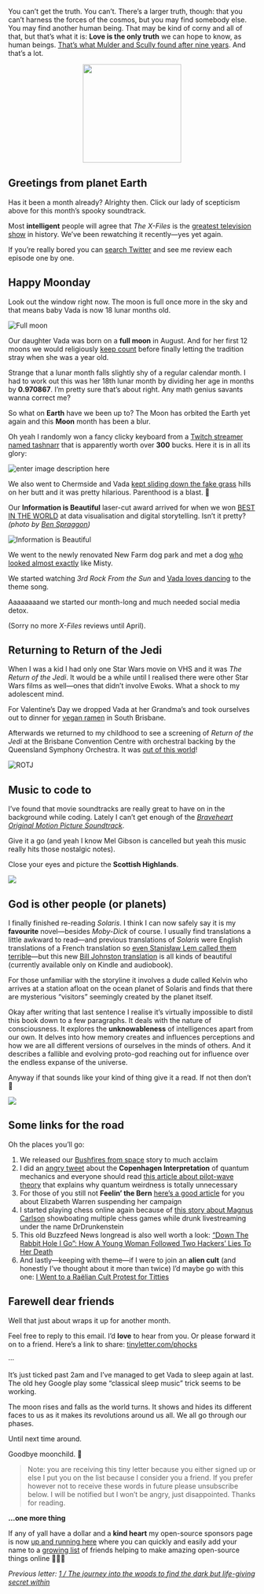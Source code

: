 
You can’t get the truth. You can’t. There’s a larger truth, though: that you can’t harness the forces of the cosmos, but you may find somebody else. You may find another human being. That may be kind of corny and all of that, but that’s what it is: **Love is the only truth** we can hope to know, as human beings. [That’s what Mulder and Scully found after nine years](https://m.imdb.com/name/nm0819487/quotes?ref_=m_nm_trv_trv). And that’s a lot.

<center><img src="/public/img/scully-take-no-shit.png" width="200" /></center>

## Greetings from planet Earth

Has it been a month already? Alrighty then. Click our lady of scepticism above for this month’s spooky soundtrack.  
  
Most  **intelligent**  people will agree that  _The X-Files_  is the  [greatest television show](https://www.vox.com/culture/2018/10/23/17989508/x-files-25th-anniversary-monsters-of-the-week-excerpt-todd-vanderwerff)  in history. We’ve been rewatching it recently—yes yet again.  
  
If you’re really bored you can [search Twitter](https://twitter.com/search?q=from%3Aphocks%20x-files%20rewatch) and see me review each episode one by one.

## Happy Moonday

Look out the window right now. The moon is full once more in the sky and that means baby Vada is now 18 lunar months old.  

![Full moon](/public/img/full-moon-for-vada.jpg)

Our daughter Vada was born on a  **full moon**  in August. And for her first 12 moons we would religiously  [keep count](https://twitter.com/search?q=from%3Aphocks%20moon%20vada&src=typed_query&f=live)  before finally letting the tradition stray when she was a year old.  
  
Strange that a lunar month falls slightly shy of a regular calendar month. I had to work out this was her 18th lunar month by dividing her age in months by **0.970867**. I’m pretty sure that’s about right. Any math genius savants wanna correct me?  
  
So what on  **Earth**  have we been up to? The Moon has orbited the Earth yet again and this  **Moon**  month has been a blur.  
  
Oh yeah I randomly won a fancy clicky keyboard from a  [Twitch streamer named tashnarr](https://www.twitch.tv/tashnarr)  that is apparently worth over  **300**  bucks. Here it is in all its glory:

![enter image description here](/public/img/tashnarr-keyboard.jpg)

We also went to Chermside and Vada  [kept sliding down the fake grass](https://twitter.com/phocks/status/1229213368482852864?s=20) hills on her butt and it was pretty hilarious. Parenthood is a blast. 🤣  
  
Our  **Information is Beautiful** laser-cut award arrived for when we won  [BEST IN THE WORLD](https://about.abc.net.au/press-releases/abc-news-best-in-the-world-at-data-visualisation-and-digital-storytelling/)  at data visualisation and digital storytelling. Isn’t it pretty?  _(photo by  [Ben Spraggon](https://twitter.com/BSpraggon))_

![Information is Beautiful](/public/img/information-is-beautiful-award-abc.jpg)

We went to the newly renovated New Farm dog park and met a dog  [who looked almost exactly](https://photos.app.goo.gl/tVMu1XiGnCxsYrCN7)  like Misty.  
  
We started watching  _3rd Rock From the Sun_  and  [Vada loves dancing](https://twitter.com/phocks/status/1231768745992843264?s=20)  to the theme song.  
  
Aaaaaaaand we started our month-long and much needed social media detox.  
  
(Sorry no more  _X-Files_ reviews until April).

## Returning to Return of the Jedi

When I was a kid I had only one Star Wars movie on VHS and it was  _The Return of the Jedi_. It would be a while until I realised there were other Star Wars films as well—ones that didn’t involve Ewoks. What a shock to my adolescent mind.  
  
For Valentine’s Day we dropped Vada at her Grandma’s and took ourselves out to dinner for  [vegan ramen](https://www.zomato.com/brisbane/taros-ramen-south-brisbane) in South Brisbane.  
  
Afterwards we returned to my childhood to see a screening of  _Return of the Jedi_ at the Brisbane Convention Centre with orchestral backing by the Queensland Symphony Orchestra. It was  [out of this world](https://twitter.com/phocks/status/1228634355704057856?s=20)! 

![ROTJ](/public/img/rotj-poster.jpg)

## Music to code to

I’ve found that movie soundtracks are really great to have on in the background while coding. Lately I can’t get enough of the [_Braveheart Original Motion Picture Soundtrack_](https://open.spotify.com/album/11RrIE8R4WdmybwaItRa97).  
  
Give it a go (and yeah I know Mel Gibson is cancelled but yeah this music really hits those nostalgic notes).  
  
Close your eyes and picture the **Scottish Highlands**.

![](/public/img/loch-ness-scotland.png)

## God is other people (or planets)

I finally finished re-reading  _Solaris_. I think I can now safely say it is my  **favourite** novel—besides  _Moby-Dick_  of course. I usually find translations a little awkward to read—and previous translations of  _Solaris_  were English translations of a French translation so [even Stanisław Lem called them terrible](https://en.wikipedia.org/wiki/Solaris_(novel)#English_translation)—but this new  [Bill Johnston translation](https://amzn.to/2PY2cZH)  is all kinds of beautiful (currently available only on Kindle and audiobook).  
  
For those unfamiliar with the storyline it involves a dude called Kelvin who arrives at a station afloat on the ocean planet of Solaris and finds that there are mysterious “visitors” seemingly created by the planet itself.  
  
Okay after writing that last sentence I realise it’s virtually impossible to distil this book down to a few paragraphs. It deals with the nature of consciousness. It explores the  **unknowableness**  of intelligences apart from our own. It delves into how memory creates and influences perceptions and how we are all different versions of ourselves in the minds of others. And it describes a fallible and evolving proto-god reaching out for influence over the endless expanse of the universe.  
  
Anyway if that sounds like your kind of thing give it a read. If not then don’t 🤷  

![](/public/img/solaris-book-cover.jpg)

## Some links for the road

Oh the places you’ll go:

1.  We released our  [Bushfires from space](https://www.abc.net.au/news/2020-02-19/australia-bushfires-how-heat-and-drought-created-a-tinderbox/11976134)  story to much acclaim
2.  I did an  [angry tweet](https://twitter.com/phocks/status/1233297408269807617?s=20)  about the  **Copenhagen Interpretation**  of quantum mechanics and everyone should read  [this article about pilot-wave theory](https://www.wired.com/2014/06/the-new-quantum-reality/) that explains why quantum weirdness is totally unnecessary
3.  For those of you still not  **Feelin’ the Bern** [here’s a good article](https://theoutline.com/post/8766/its-sad-about-elizabeth-warren-but-its-time-to-go-full-bernie-sanders?utm_source=NL&zr=xfxuuo3e&zd=2&zi=5t5u57m7)  for you about Elizabeth Warren suspending her campaign
4.  I started playing chess online again because of  [this story about Magnus Carlson](https://slate.com/culture/2020/02/magnus-carlsen-speed-chess-drdrunkenstein-pseudonyms-twitch-youtube.html?utm_source=pocket-newtab) showboating multiple chess games while drunk livestreaming under the name DrDrunkenstein
5.  This old Buzzfeed News longread is also well worth a look:  [“Down The Rabbit Hole I Go”: How A Young Woman Followed Two Hackers’ Lies To Her Death](https://www.buzzfeednews.com/article/josephbernstein/tomi-masters-down-the-rabbit-hole-i-go)
6.  And lastly—keeping with theme—if I were to join an  **alien cult**  (and honestly I’ve thought about it more than twice) I’d maybe go with this one: [I Went to a Raëlian Cult Protest for Titties](https://www.vice.com/en_us/article/mv5xq4/i-went-to-a-raelian-cult-protest-for-titties-432)

## Farewell dear friends

Well that just about wraps it up for another month.  
  
Feel free to reply to this email. I’d  **love**  to hear from you. Or please forward it on to a friend. Here’s a link to share:  [tinyletter.com/phocks](https://tinyletter.com/phocks)

···

It’s just ticked past 2am and I’ve managed to get Vada to sleep again at last. The old hey Google play some “classical sleep music” trick seems to be working.  
  
The moon rises and falls as the world turns. It shows and hides its different faces to us as it makes its revolutions around us all. We all go through our phases.  
  
Until next time around.  
  
Goodbye moonchild. 🖤

> Note: you are receiving this tiny letter because you either signed up or else I put you on the list because I consider you a friend. If you prefer however not to receive these words in future please unsubscribe below. I will be notified but I won’t be angry, just disappointed. Thanks for reading.

**...one more thing**

If any of yall have a dollar and a  **kind heart**  my open-source sponsors page is now  [up and running here](https://github.com/sponsors/phocks) where you can quickly and easily add your name to a  [growing list](https://twitter.com/phocks/status/1220301996684533760?s=20)  of friends helping to make amazing open-source things online 👨‍💻🙏  
  
_Previous letter:_ [_1 / The journey into the woods to find the dark but life-giving secret within_](https://phocks.github.io/the-journey-into-the-woods-to-find-the-dark-but-life-giving-secret-within.html)